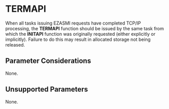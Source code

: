 TERMAPI
=======

When all tasks issuing EZASMI requests have completed TCP/IP processing,
the **TERMAPI** function should be issued by the same task from which
the **INITAPI** function was originally requested (either explicitly or
implicitly). Failure to do this may result in allocated storage not
being released.

Parameter Considerations
------------------------

None.

Unsupported Parameters
----------------------

None.
